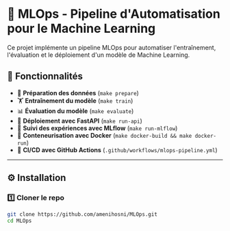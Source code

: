 # 🚀 MLOps - Pipeline d'Automatisation pour le Machine Learning

Ce projet implémente un pipeline MLOps pour automatiser l'entraînement, l'évaluation et le déploiement d'un modèle de Machine Learning.

## 📌 Fonctionnalités
- 📂 **Préparation des données** (`make prepare`)
- 🏋️ **Entraînement du modèle** (`make train`)
- 📊 **Évaluation du modèle** (`make evaluate`)
- 🚀 **Déploiement avec FastAPI** (`make run-api`)
- 🔬 **Suivi des expériences avec MLflow** (`make run-mlflow`)
- 🐳 **Conteneurisation avec Docker** (`make docker-build && make docker-run`)
- 🔄 **CI/CD avec GitHub Actions** (`.github/workflows/mlops-pipeline.yml`)

---

## ⚙️ Installation

### 1️⃣ **Cloner le repo**
```sh
git clone https://github.com/amenihosni/MLOps.git
cd MLOps
